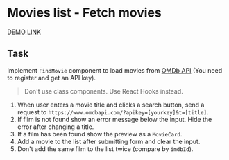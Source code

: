 # Movies list - Fetch movies

[DEMO LINK](https://KirillLutsenko.github.io/react_movies-list-fetch-movies/)


## Task
Implement `FindMovie` component to load movies from [OMDb API](http://www.omdbapi.com/) (You need to register and get an API key).

> Don't use class components. Use React Hooks instead.

1. When user enters a movie title and clicks a search button, send a request to `https://www.omdbapi.com/?apikey=[yourkey]&t=[title]`.
1. If film is not found show an error message below the input. Hide the error after changing a title.
1. If a film has been found show the preview as a `MovieCard`.
1. Add a movie to the list after submitting form and clear the input.
1. Don't add the same film to the list twice (compare by `imdbId`).
